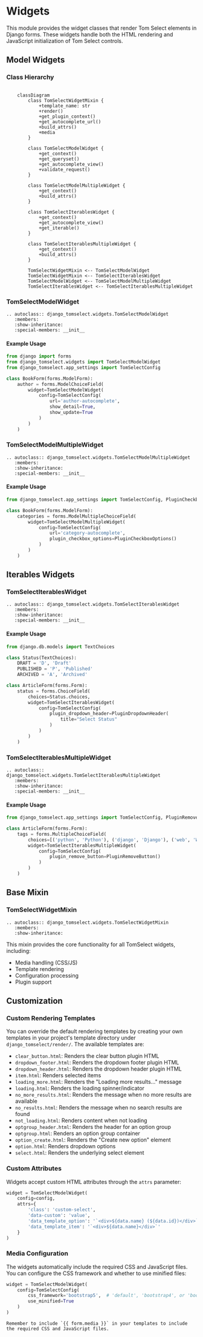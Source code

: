 # Widgets

This module provides the widget classes that render Tom Select elements in Django forms. These widgets handle both the HTML rendering and JavaScript initialization of Tom Select controls.

## Model Widgets

### Class Hierarchy

```{mermaid}

    classDiagram
        class TomSelectWidgetMixin {
            +template_name: str
            +render()
            +get_plugin_context()
            +get_autocomplete_url()
            +build_attrs()
            +media
        }

        class TomSelectModelWidget {
            +get_context()
            +get_queryset()
            +get_autocomplete_view()
            +validate_request()
        }

        class TomSelectModelMultipleWidget {
            +get_context()
            +build_attrs()
        }

        class TomSelectIterablesWidget {
            +get_context()
            +get_autocomplete_view()
            +get_iterable()
        }

        class TomSelectIterablesMultipleWidget {
            +get_context()
            +build_attrs()
        }

        TomSelectWidgetMixin <-- TomSelectModelWidget
        TomSelectWidgetMixin <-- TomSelectIterablesWidget
        TomSelectModelWidget <-- TomSelectModelMultipleWidget
        TomSelectIterablesWidget <-- TomSelectIterablesMultipleWidget
```

### TomSelectModelWidget

```{eval-rst}
.. autoclass:: django_tomselect.widgets.TomSelectModelWidget
   :members:
   :show-inheritance:
   :special-members: __init__
```

#### Example Usage

```python
from django import forms
from django_tomselect.widgets import TomSelectModelWidget
from django_tomselect.app_settings import TomSelectConfig

class BookForm(forms.ModelForm):
    author = forms.ModelChoiceField(
        widget=TomSelectModelWidget(
            config=TomSelectConfig(
                url='author-autocomplete',
                show_detail=True,
                show_update=True
            )
        )
    )
```

### TomSelectModelMultipleWidget

```{eval-rst}
.. autoclass:: django_tomselect.widgets.TomSelectModelMultipleWidget
   :members:
   :show-inheritance:
   :special-members: __init__
```

#### Example Usage

```python
from django_tomselect.app_settings import TomSelectConfig, PluginCheckboxOptions

class BookForm(forms.ModelForm):
    categories = forms.ModelMultipleChoiceField(
        widget=TomSelectModelMultipleWidget(
            config=TomSelectConfig(
                url='category-autocomplete',
                plugin_checkbox_options=PluginCheckboxOptions()
            )
        )
    )
```

## Iterables Widgets

### TomSelectIterablesWidget

```{eval-rst}
.. autoclass:: django_tomselect.widgets.TomSelectIterablesWidget
   :members:
   :show-inheritance:
   :special-members: __init__
```

#### Example Usage

```python
from django.db.models import TextChoices

class Status(TextChoices):
    DRAFT = 'D', 'Draft'
    PUBLISHED = 'P', 'Published'
    ARCHIVED = 'A', 'Archived'

class ArticleForm(forms.Form):
    status = forms.ChoiceField(
        choices=Status.choices,
        widget=TomSelectIterablesWidget(
            config=TomSelectConfig(
                plugin_dropdown_header=PluginDropdownHeader(
                    title="Select Status"
                )
            )
        )
    )
```

### TomSelectIterablesMultipleWidget

```{eval-rst}
.. autoclass:: django_tomselect.widgets.TomSelectIterablesMultipleWidget
   :members:
   :show-inheritance:
   :special-members: __init__
```

#### Example Usage

```python
from django_tomselect.app_settings import TomSelectConfig, PluginRemoveButton

class ArticleForm(forms.Form):
    tags = forms.MultipleChoiceField(
        choices=[('python', 'Python'), ('django', 'Django'), ('web', 'Web Development')],
        widget=TomSelectIterablesMultipleWidget(
            config=TomSelectConfig(
                plugin_remove_button=PluginRemoveButton()
            )
        )
    )
```

## Base Mixin

### TomSelectWidgetMixin

```{eval-rst}
.. autoclass:: django_tomselect.widgets.TomSelectWidgetMixin
   :members:
   :show-inheritance:
```

This mixin provides the core functionality for all TomSelect widgets, including:
- Media handling (CSS/JS)
- Template rendering
- Configuration processing
- Plugin support

## Customization

### Custom Rendering Templates

You can override the default rendering templates by creating your own templates in your project's template directory under `django_tomselect/render/`. The available templates are:

- `clear_button.html`: Renders the clear button plugin HTML
- `dropdown_footer.html`: Renders the dropdown footer plugin HTML
- `dropdown_header.html`: Renders the dropdown header plugin HTML
- `item.html`: Renders selected items
- `loading_more.html`: Renders the "Loading more results..." message
- `loading.html`: Renders the loading spinner/indicator
- `no_more_results.html`: Renders the message when no more results are available
- `no_results.html`: Renders the message when no search results are found
- `not_loading.html`: Renders content when not loading
- `optgroup_header.html`: Renders the header for an option group
- `optgroup.html`: Renders an option group container
- `option_create.html`: Renders the "Create new option" element
- `option.html`: Renders dropdown options
- `select.html`: Renders the underlying select element

### Custom Attributes

Widgets accept custom HTML attributes through the `attrs` parameter:

```python
widget = TomSelectModelWidget(
    config=config,
    attrs={
        'class': 'custom-select',
        'data-custom': 'value',
        'data_template_option': '`<div>${data.name} (${data.id})</div>`',
        'data_template_item': '`<div>${data.name}</div>`'
    }
)
```

### Media Configuration

The widgets automatically include the required CSS and JavaScript files. You can configure the CSS framework and whether to use minified files:

```python
widget = TomSelectModelWidget(
    config=TomSelectConfig(
        css_framework='bootstrap5',  # 'default', 'bootstrap4', or 'bootstrap5'
        use_minified=True
    )
)
```

```{note}
Remember to include `{{ form.media }}` in your templates to include the required CSS and JavaScript files.
```
